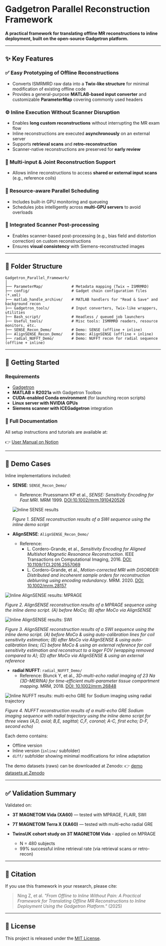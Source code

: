 # Gadgetron Parallel Reconstruction Framework

**A practical framework for translating offline MR reconstructions to inline deployment, built on the open-source Gadgetron platform.**

---

## ✨ Key Features

### ✅ Easy Prototyping of Offline Reconstructions

* Converts ISMRMRD raw data into a **Twix-like structure** for minimal modification of existing offline code
* Provides a general-purpose **MATLAB-based input converter** and customizable **ParameterMap** covering commonly used headers

### ⚙️ Inline Execution Without Scanner Disruption

* Enables **long custom reconstructions** without interrupting the MR exam flow
* Inline reconstructions are executed **asynchronously** on an external server
* Supports **retrieval scans** and **retro-reconstruction**
* Scanner-native reconstructions are preserved for **early review**

### 🔁 Multi-input & Joint Reconstruction Support

* Allows inline reconstructions to access **shared or external input scans** (e.g., reference coils)

### 🧠 Resource-aware Parallel Scheduling

* Includes built-in GPU monitoring and queueing
* Schedules jobs intelligently across **multi-GPU servers** to avoid overloads

### 🧬 Integrated Scanner Post-processing

* Enables scanner-based post-processing (e.g., bias field and distortion correction) on custom reconstructions
* Ensures **visual consistency** with Siemens-reconstructed images

---

## 📁 Folder Structure

```
Gadgetron_Parallel_Framework/
│
├── ParameterMap/             # Metadata mapping (Twix → ISMRMRD)
├── config/                   # Gadget chain configuration files (*.xml)
├── matlab_handle_archive/    # MATLAB handlers for "Read & Save" and background recon
├── Gadgetron_tools/          # Input converters, Twix-like wrappers, utilities
├── Bash_script/              # Headless / queued job launchers
├── Useful_tools/             # Misc tools: ISMRMRD readers, resource monitors, etc.
├── SENSE_Recon_Demo/         # Demo: SENSE (offline + inline)
├── AlignSENSE_Recon_Demo/    # Demo: AlignSENSE (offline + inline)
├── radial_NUFFT_Demo/        # Demo: NUFFT recon for radial sequence (offline + inline)
```

---

## 🚀 Getting Started

### Requirements

* [Gadgetron](https://github.com/gadgetron/gadgetron)
* **MATLAB ≥ R2021a** with Gadgetron Toolbox
* **CUDA-enabled Conda environment** (for launching recon scripts)
* **Linux server with NVIDIA GPUs**
* **Siemens scanner with ICEGadgetron** integration

### 📖 Full Documentation

All setup instructions and tutorials are available at:

👉 [User Manual on Notion](https://shine-pond-caf.notion.site/User-manual-20961ff38021807f89a8fdcc819acd0b?source=copy_link)

---

## 🧪 Demo Cases

Inline implementations included:

- **SENSE**: `SENSE_Recon_Demo/`
   - Reference: Pruessmann KP et al., *SENSE: Sensitivity Encoding for Fast MRI*. MRM 1999. [DOI:10.1002/mrm.1910420526](https://doi.org/10.1002/mrm.1910420526)
  
  ![Inline SENSE results](./SENSE_Recon_Demo/Demo_SWI.png)
  
  *Figure 1. SENSE reconstruction results of a SWI sequence using the inline demo script*
- **AlignSENSE**: `AlignSENSE_Recon_Demo/`
  - Reference:
    - L. Cordero-Grande, et al., *Sensitivity Encoding for Aligned Multishot Magnetic Resonance Reconstruction*. IEEE Transactions on Computational Imaging, 2016. [DOI: 10.1109/TCI.2016.2557069](https://ieeexplore.ieee.org/document/7457367)
    - L. Cordero-Grande, et al., *Motion-corrected MRI with DISORDER: Distributed and incoherent sample orders for reconstruction deblurring using encoding redundancy*. MRM. 2020. [DOI: 10.1002/mrm.28157](https://onlinelibrary.wiley.com/doi/10.1002/mrm.28157)

![Inline AlignSENSE results: MPRAGE](./AlignSENSE_Recon_Demo/Demo_MoCo_MPRAGE.png)

*Figure 2. AlignSENSE reconstruction results of a MPRAGE sequence using the inline demo script. (A) before MoCo; (B) after MoCo via AlignSENSE*

![Inline AlignSENSE results: SWI](./AlignSENSE_Recon_Demo/Demo_MoCo_smallFOV_SWI.png)

*Figure 3. AlignSENSE reconstruction results of a SWI sequence using the inline demo script. (A) before MoCo & using auto-calibration lines for coil sensitivity estimation; (B) after MoCo via AlignSENSE & using auto-calibration lines; (C) before MoCo & using an external reference for coil sensitivity estimation and reconstruct to a lager FOV (wrapping removed compared to A); (D) after MoCo via AlignSENSE & using an external reference*
    


- **radial NUFFT**: `radial_NUFFT_Demo/`
   - Reference: Blunck Y, et al., *3D-multi-echo radial imaging of 23 Na (3D-MERINA) for time-efficient multi-parameter tissue compartment mapping*. MRM, 2018. [DOI: 10.1002/mrm.26848](https://onlinelibrary.wiley.com/doi/10.1002/mrm.26848)
 
![Inline NUFFT results: multi-echo GRE for Sodium imaging using radial trajectory](./radial_NUFFT_Demo/Demo_radial_sodium_invivo.jpg)

*Figure 4. NUFFT reconstruction results of a multi-echo GRE Sodium imaging sequence with radial trajectory using the inline demo script for three views (A,D, axial; B,E, sagittal; C,F, coronal; A-C, first echo; D-F, second echo)*

Each demo contains:

* Offline version
* Inline version (`inline/` subfolder)
* `diff/` subfolder showing minimal modifications for inline adaptation

The demo datasets (raws) can be downloaded at Zenodo: 
👉 [demo datasets at Zenodo](https://zenodo.org/uploads/15839027)

---

## ✅ Validation Summary

Validated on:

* **3T MAGNETOM Vida (XA60)** — tested with MPRAGE, FLAIR, SWI
* **7T MAGNETOM Terra X (XA60)** — tested with multi-echo radial GRE
* **TwinsUK cohort study on 3T MAGNETOM Vida** - applied on MPRAGE

  * N = 480 subjects
  * 99% successful inline retrieval rate (via retrieval scans or retro-recon)

---

## 📝 Citation

If you use this framework in your research, please cite:

> Ning Z, et al. *"From Offline to Inline Without Pain: A Practical Framework for Translating Offline MR Reconstructions to Inline Deployment Using the Gadgetron Platform."* (2025)

---

## 📄 License

This project is released under the [MIT License](LICENSE).
